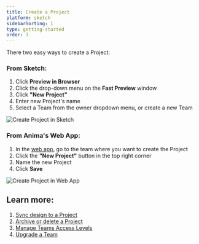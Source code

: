 ```yaml
---
title: Create a Project
platform: sketch
sidebarSorting: 1
type: getting-started
order: 3
---
```

<!---
Projects are where your designs are live in Anima. There are two types of projects: **Personal Projects** and **Team Projects**.

-   **Personal Projects** are where you do work by yourself. Only you can access your Personal Projects unless you invite others as Guests (Share > Invite Guests). To access Personal Projects, click the dropdown menu in the top left corner of the Anima web app and select **Personal**.

-   **Team Projects** are where you can collaborate with others in your Organization. There can be multiple Projects in one team. Anyone added to the a Team can access these Projects. 
You can also invite Guests to a specific Project in a Team Projects and restrict them from accessing the other Projects (Share > Invite Guests).

> ❗️**Important:** 
> - Each **Team workspace** needs its own separate Anima subscription
> - **Personal workspace** will automatically be upgraded when a Team workspace is upgraded
> 
> 

## How to Create a Project
--->

There two easy ways to create a Project:

### **From Sketch:**
1. Click **Preview in Browser**
2. Click the drop-down menu on the **Fast Preview** window
3. Click **"New Project"**
4. Enter new Project's name
5. Select a Team from the owner dropdown menu, or create a new Team

![Create Project in Sketch](https://animaapp.s3.amazonaws.com/docs/sketch/Anima%204%20new%20-%20add%20new%20project.png)

	
### **From Anima's Web App:**
1. In the [web app](https://projects.animaapp.com), go to the team where you want to create the Project
2. Click the **"New Project"** button in the top right corner
3. Name the new Project
4. Click **Save**
	

![Create Project in Web App](https://s3.amazonaws.com/animaapp/docs/web-app/Getting%20Started%20-%20Create%20Project%20webapp.png)


## Learn more:

1. [Sync design to a Project](/v3/sketch/getting-started/preview.html)
2. [Archive or delete a Project](/v3/sketch/prototype-link/project-settings.html#General-Settings)
3. [Manage Teams Access Levels](/v3/sketch/collaborate/access-levels.html)
4. [Upgrade a Team](/v3/sketch/getting-started/upgrade.html)
